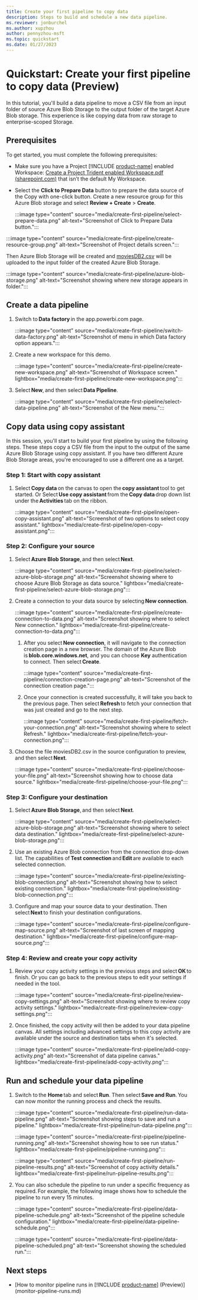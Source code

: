 ```yaml
---
title: Create your first pipeline ​to copy data
description: Steps to build and schedule a new data pipeline.
ms.reviewer: jonburchel
ms.author: xupzhou
author: pennyzhou-msft
ms.topic: quickstart
ms.date: 01/27/2023
---
```


# Quickstart: Create your first pipeline to copy data (Preview)

In this tutorial, you'll build a data pipeline to move a CSV file from an input folder of source Azure Blob Storage to the output folder of the target Azure Blob storage. This experience is like copying data from raw storage to enterprise-scoped Storage.

## Prerequisites

To get started, you must complete the following prerequisites:

- Make sure you have a Project [!INCLUDE [product-name](../includes/product-name.md)] enabled Workspace: [Create a Project Trident enabled Workspace.pdf (sharepoint.com)](https://microsofteur.sharepoint.com/teams/TridentPrivatePreview/Shared%20Documents/Documentation/Private%20Preview%20Documentation/Enabling%20Trident/Create%20a%20Project%20Trident%20enabled%20Workspace.pdf) that isn’t the default My Workspace.
- Select the **Click to Prepare Data** button to prepare the data source of the Copy with one-click button. Create a new resource group for this Azure Blob storage and select **Review + Create** > **Create**.

  :::image type="content" source="media/create-first-pipeline/select-prepare-data.png" alt-text="Screenshot of Click to Prepare Data button.":::

:::image type="content" source="media/create-first-pipeline/create-resource-group.png" alt-text="Screenshot of Project details screen.":::

Then Azure Blob Storage will be created and [moviesDB2.csv](https://github.com/kromerm/adfdataflowdocs/blob/master/sampledata/moviesDB2.csv) will be uploaded to the input folder of the created Azure Blob Storage.

:::image type="content" source="media/create-first-pipeline/azure-blob-storage.png" alt-text="Screenshot showing where new storage appears in folder.":::

## Create a data pipeline

1. Switch to **Data factory** in the app.powerbi.com page.  

   :::image type="content" source="media/create-first-pipeline/switch-data-factory.png" alt-text="Screenshot of menu in which Data factory option appears.":::

2. Create a new workspace for this demo.  

   :::image type="content" source="media/create-first-pipeline/create-new-workspace.png" alt-text="Screenshot of Workspace screen." lightbox="media/create-first-pipeline/create-new-workspace.png":::

3. Select **New**, and then select **Data Pipeline**.  

   :::image type="content" source="media/create-first-pipeline/select-data-pipeline.png" alt-text="Screenshot of the New menu.":::

## Copy data using copy assistant

In this session, you'll start to build your first pipeline by using the following steps. These steps copy a CSV file from the input to the output of the same Azure Blob Storage using copy assistant. If you have two different Azure Blob Storage areas, you're encouraged to use a different one as a target.

### Step 1: Start with copy assistant

1. Select **Copy data** on the canvas to open the **copy assistant** tool to get started. Or Select **Use copy assistant** from the **Copy data** drop down list under the **Activities** tab on the ribbon.

   :::image type="content" source="media/create-first-pipeline/open-copy-assistant.png" alt-text="Screenshot of two options to select copy assistant." lightbox="media/create-first-pipeline/open-copy-assistant.png":::

### Step 2: Configure your source

1. Select **Azure Blob Storage**, and then select **Next**.

   :::image type="content" source="media/create-first-pipeline/select-azure-blob-storage.png" alt-text="Screenshot showing where to choose Azure Blob Storage as data source." lightbox="media/create-first-pipeline/select-azure-blob-storage.png":::

2. Create a connection to your data source by selecting **New connection**.

   :::image type="content" source="media/create-first-pipeline/create-connection-to-data.png" alt-text="Screenshot showing where to select New connection." lightbox="media/create-first-pipeline/create-connection-to-data.png":::

   1. After you select **New connection**, it will navigate to the connection creation page in a new browser. The domain of the Azure Blob is **blob.core.windows.net**, and you can choose **Key** authentication to connect. Then select **Create**.

      :::image type="content" source="media/create-first-pipeline/connection-creation-page.png" alt-text="Screenshot of the connection creation page.":::

   1. Once your connection is created successfully, it will take you back to the previous page. Then select **Refresh** to fetch your connection that was just created and go to the next step.

      :::image type="content" source="media/create-first-pipeline/fetch-your-connection.png" alt-text="Screenshot showing where to select Refresh." lightbox="media/create-first-pipeline/fetch-your-connection.png":::

3. Choose the file moviesDB2.csv in the source configuration to preview, and then select **Next**.

   :::image type="content" source="media/create-first-pipeline/choose-your-file.png" alt-text="Screenshot showing how to choose data source." lightbox="media/create-first-pipeline/choose-your-file.png":::

### Step 3: Configure your destination

1. Select **Azure Blob Storage**, and then select **Next**.

   :::image type="content" source="media/create-first-pipeline/select-azure-blob-storage.png" alt-text="Screenshot showing where to select data destination." lightbox="media/create-first-pipeline/select-azure-blob-storage.png":::

2. Use an existing Azure Blob connection from the connection drop-down list. The capabilities of **Test connection** and **Edit** are available to each selected connection.

   :::image type="content" source="media/create-first-pipeline/existing-blob-connection.png" alt-text="Screenshot showing how to select existing connection." lightbox="media/create-first-pipeline/existing-blob-connection.png":::

3. Configure and map your source data to your destination. Then select **Next** to finish your destination configurations.

   :::image type="content" source="media/create-first-pipeline/configure-map-source.png" alt-text="Screenshot of last screen of mapping destination." lightbox="media/create-first-pipeline/configure-map-source.png":::

### Step 4: Review and create your copy activity

1. Review your copy activity settings in the previous steps and select **OK** to finish. Or you can go back to the previous steps to edit your settings if needed in the tool.

   :::image type="content" source="media/create-first-pipeline/review-copy-settings.png" alt-text="Screenshot showing where to review copy activity settings." lightbox="media/create-first-pipeline/review-copy-settings.png":::

2. Once finished, the copy activity will then be added to your data pipeline canvas. All settings including advanced settings to this copy activity are available under the source and destination tabs when it's selected.

   :::image type="content" source="media/create-first-pipeline/add-copy-activity.png" alt-text="Screenshot of data pipeline canvas." lightbox="media/create-first-pipeline/add-copy-activity.png":::

## Run and schedule your data pipeline

1. Switch to the **Home** tab and select **Run**. Then select **Save and Run**. You can now monitor the running process and check the results.

   :::image type="content" source="media/create-first-pipeline/run-data-pipeline.png" alt-text="Screenshot showing steps to save and run a pipeline." lightbox="media/create-first-pipeline/run-data-pipeline.png":::

   :::image type="content" source="media/create-first-pipeline/pipeline-running.png" alt-text="Screenshot showing how to see run status." lightbox="media/create-first-pipeline/pipeline-running.png":::

   :::image type="content" source="media/create-first-pipeline/run-pipeline-results.png" alt-text="Screenshot of copy activity details." lightbox="media/create-first-pipeline/run-pipeline-results.png":::

2. You can also schedule the pipeline to run under a specific frequency as required. For example, the following image shows how to schedule the pipeline to run every 15 minutes.  

   :::image type="content" source="media/create-first-pipeline/data-pipeline-schedule.png" alt-text="Screenshot of the pipeline schedule configuration." lightbox="media/create-first-pipeline/data-pipeline-schedule.png":::

   :::image type="content" source="media/create-first-pipeline/data-pipeline-scheduled.png" alt-text="Screenshot showing the scheduled run.":::

## Next steps

- [How to monitor pipeline runs in [!INCLUDE [product-name](../includes/product-name.md)] (Preview)](monitor-pipeline-runs.md)

